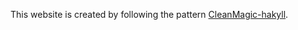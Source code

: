 This website is created by following the pattern [CleanMagic-hakyll](https://github.com/katychuang/CleanMagic-hakyll/tree/master).